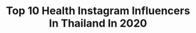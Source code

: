 ---
title: Top 10 Health Instagram Influencers In Thailand In 2020
description: >-
  Find top health Instagram influencers in Thailand in 2020. Most popular hashtags: #taro3daysold #artistryhydratingmask #chocolate #plantbased.
platform: Instagram
profiles:
  - username: "marie_broenner"
    fullname: >-
      Marie Broenner
    location: "Thailand"
    followers: 1321161
    engagement: 395
    commentsToLikes: 0.007657
    id: ck0tzz1l2s2rn0i19y7y64rnw
    verified: true
    hashtags: "#dualfrontcamera, #comingsoon, #mariesbrowandlashstudio, #cleanwithstyle"
  - username: "happiipony"
    fullname: >-
      Chanatda (P O N Y)™🦄✨
    location: "Thailand"
    followers: 5936
    engagement: 1028
    commentsToLikes: 0.006571
    id: ck5hle7s5k26z0i11mntjg7jw
    verified: false
    hashtags: "#taro1monthold, #artistrybrighteningmask, #quarentinelife, #taro2months15daysold"
  - username: "ipaatiie"
    fullname: >-
      𖧷𝙋𝘼𝘼𝙏𝙄𝙄𝙀 シ
    location: "Thailand"
    followers: 6052
    engagement: 550
    commentsToLikes: 0.022753
    id: ckap4vn5t934l0i78zcp03uaw
    verified: false
    hashtags: "#agooddaybkk, #quarantinelife"
  - username: "emilysfooddiaryyy"
    fullname: >-
      
    location: "Thailand"
    followers: 6777
    engagement: 835
    commentsToLikes: 0.178030
    id: ckap94193r26n0i78n7t3ecio
    verified: false
    hashtags: "#emilyshealthyfood"
  - username: "daisydiiva"
    fullname: >-
      DaisyDiiva
    location: "Thailand"
    followers: 43599
    engagement: 167
    commentsToLikes: 0.178393
    id: ck5pv3e8pfxef0i11go96lpmt
    verified: false
    hashtags: "#chesscake, #mangosteen, #chocolatevegan, #ellemask"
  - username: "ueelicious"
    fullname: >-
      ueelicious (ยุ้ย)*
    location: "Thailand"
    followers: 25972
    engagement: 95
    commentsToLikes: 0.135429
    id: ckaov4dob2zwp0i78ccb36dgc
    verified: false
    hashtags: "#nachadigital, #cafehopping, #cafethailand"
  - username: "noonzz34"
    fullname: >-
      noonzz34
    location: "Thailand"
    followers: 26200
    engagement: 75
    commentsToLikes: 0.128840
    id: ck5pv3dd4fxao0i117qzxx8z0
    verified: false
    hashtags: "#tomandjerrycheesecake, #healthypatchy, #chiaseedjelly, #plantbased"
  - username: "on_lyy13"
    fullname: >-
      Gin Gub ON 🇹🇭 food lover
    location: "Thailand"
    followers: 68556
    engagement: 57
    commentsToLikes: 0.090757
    id: ck6u78h53k2xv0j71y95r4adf
    verified: false
    hashtags: "#cafe, #durian, #cheesecake, #pasta"
  - username: "candyhealthy"
    fullname: >-
      candyhealthy
    location: "Thailand"
    followers: 55458
    engagement: 177
    commentsToLikes: 0.079776
    id: ck0txojdyjwca0i19b9op92d1
    verified: false
    hashtags: "#dalgonacoffee"
  - username: "namfon_nafon"
    fullname: >-
      Namfon Or Rain⛈
    location: "Thailand"
    followers: 18318
    engagement: 606
    commentsToLikes: 0.009811
    id: ckapcp6yw4n7b0i7864qtkmro
    verified: false
    hashtags: ""
---